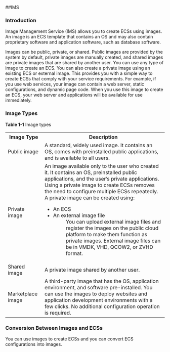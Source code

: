 ##IMS
### Introduction

Image Management Service (IMS) allows you to create ECSs using images. An image is an ECS template that contains an OS and may also contain proprietary software and application software, such as database software.

Images can be public, private, or shared. Public images are provided by the
system by default, private images are manually created, and shared images are private images that are shared by another user. You can use any type of image to create an ECS. You can also create a private image using an existing ECS or external image. This provides you with a simple way to create ECSs that comply with your service requirements. For example, if you use web services, your image can contain a web server, static configurations, and dynamic page code. When you use this image to create an ECS, your web server and applications will be available for use immediately.

### Image Types
**Table 1-1** Image types

<table>
    <tr>
        <th>Image Type</th>
        <th>Description</th>
    </tr>
    <tr>
        <td>Public image</td>
        <td>A standard, widely used image. It contains an OS, comes with preinstalled public applications, and is available to all users.</td>
          </tr>
           <tr>
        <td>Private image</td>
        <td>An image available only to the user who created it. It contains an OS, preinstalled public applications, and the user’s private applications. Using a private image to create ECSs removes the need to configure multiple ECSs repeatedly. A private image can be created using: <ul><li>An ECS</li><li>An external image file</li><dd>You can upload external image files and register the images on the public cloud platform to make them function as private images. External image files can be in VMDK, VHD, QCOW2, or ZVHD format.</dd></ul></td>
          </tr>
           <tr>
        <td>Shared image</td>
        <td>A private image shared by another user.</td>
          </tr>
                     <tr>
        <td>Marketplace image</td>
        <td>	A third-party image that has the OS, application environment, and software pre-installed. You can use the images to deploy websites and application development environments with a few clicks. No additional configuration operation is required.</td>
          </tr>
</table>

### Conversion Between Images and ECSs

You can use images to create ECSs and you can convert  ECS configurations into images.
